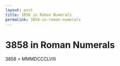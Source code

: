 ```yaml
---
layout: post
title: 3858 in Roman Numerals
permalink: 3858-in-roman-numerals
---
```


# 3858 in Roman Numerals

3858 = MMMDCCCLVIII
